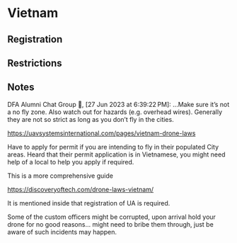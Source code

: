 # Vietnam

## Registration

## Restrictions

## Notes

DFA Alumni Chat Group 💬, [27 Jun 2023 at 6:39:22 PM]:
...Make sure it’s not a no fly zone. Also watch out for hazards (e.g. overhead wires). Generally they are not so strict as long as you don’t fly in the cities.

https://uavsystemsinternational.com/pages/vietnam-drone-laws

Have to apply for permit if you are intending to fly in their populated City areas. Heard that their permit application is in Vietnamese, you might need help of a local to help you apply if required.

This is a more comprehensive guide

https://discoveryoftech.com/drone-laws-vietnam/

It is mentioned inside that registration of UA is required.

Some of the custom officers might be corrupted, upon arrival hold your drone for no good reasons… might need to bribe them through, just be aware of such incidents may happen.
